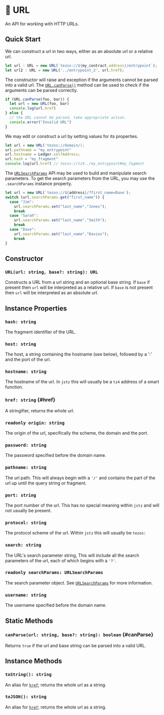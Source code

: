 # 🔗 URL
An API for working with HTTP URLs. 

## Quick Start

We can construct a url in two ways, either as an absolute url or a relative url.
```typescript 
let url : URL = new URL(`tezos://${my_contract.address}/entrypoint`);
let url2 : URL = new URL('../entrypoint_2', url.href);
```
The constructor will raise and exception if the arguments cannot be parsed into a valid url.
The [`URL.canParse()`](#canParse) method can be used to check if the arguments can be parsed correctly.
```typescript
if (URL.canParse(foo, bar)) {
  let url = new URL(foo, bar)
  console.log(url.href)
} else {
  // the URL cannot be parsed, take appropriate action.
  console.error("Invalid URL")
}
```

We may edit or construct a url by setting values for its properties.
```typescript
let url = new URL('tezos://domain/);
url.pathname = "my_entrypoint"
url.hostname = Ledger.selfAddress;
url.hash = "my_fragment"
console.log(url.href) // tezos://tz4../my_entrypoint#my_fagment
```

The [`URLSearchParams`](./url_search_params.md) API may be used to build and manipulate search parameters. To get the search parameters from the URL, you may use the `.searchParams` instance property.
```typescript
let url = new URL(`tezos://${address}/?first_name=Dave`);
switch (url.searchParams.get("first_name")) {
  case "Jim":
    url.searchParams.set("last_name","Jones");
    break
  case "Sarah":
    url.searchParams.set("last_name","Smith");
    break
  case "Dave":
    url.searchParams.set("last_name","Davies");
    break
}
```


## Constructor
### `URL(url: string, base?: string): URL`
Constructs a URL from a url string and an optional base string. 
If `base` if present then `url` will be interpreted as a relative url. 
If `base` is not present then `url` will be interpreted as an absolute url.
## Instance Properties
### `hash: string`
The fragment identifier of the URL.
### `host: string`
The host, a string containing the hostname (see below), followed by a ':' and the port of the url.
### `hostname: string`
The hostname of the url. In `jstz` this will usually be a `tz4` address of a smart function.
### `href: string` {#href}
A stringifier, returns the whole url.
### `readonly origin: string`
The origin of the url, specifically the scheme, the domain and the port.
### `password: string`
The password specified before the domain name.
### `pathname: string`
The url path. This will always begin with a `'/'` and contains the part of the url up until the query string or fragment.
### `port: string`
The port number of the url.  This has no special meaning within `jstz` and will not usually be present.
### `protocol: string`
The protocol scheme of the url. Within `jstz` this will usually be `tezos:`
### `search: string`
The URL's search parameter string, This will include all the search parameters of the url, each of which begins with a `'?'`.
### `readonly searchParams: URLSearchParams`
The search parameter object. See [`URLSearchParams`](./url_search_params.md) for more information.
### `username: string`
The username specified before the domain name.
## Static Methods
### `canParse(url: string, base?: string): boolean` {#canParse}
Returns `true` if the url and base string can be parsed into a valid URL.
## Instance Methods
### `toString(): string`
An alias for [`href`](#href); returns the whole url as a string. 
### `toJSON(): string`
An alias for [`href`](#href); returns the whole url as a string. 
